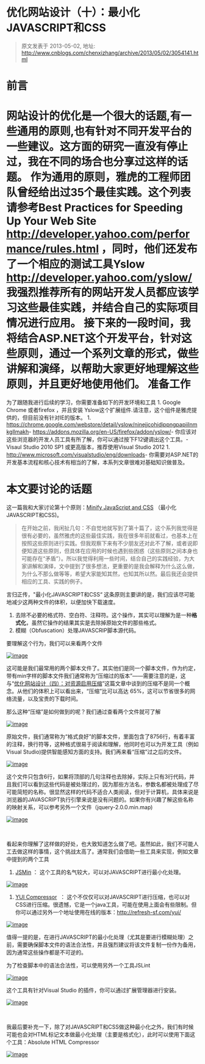 # 优化网站设计（十）：最小化JAVASCRIPT和CSS 
> 原文发表于 2013-05-02, 地址: http://www.cnblogs.com/chenxizhang/archive/2013/05/02/3054141.html 


前言
==

 网站设计的优化是一个很大的话题,有一些通用的原则,也有针对不同开发平台的一些建议。这方面的研究一直没有停止过，我在不同的场合也分享过这样的话题。 作为通用的原则，雅虎的工程师团队曾经给出过35个最佳实践。这个列表请参考**Best Practices for Speeding Up Your Web Site** <http://developer.yahoo.com/performance/rules.html> ，同时，他们还发布了一个相应的测试工具Yslow <http://developer.yahoo.com/yslow/> 我强烈推荐所有的网站开发人员都应该学习这些最佳实践，并结合自己的实际项目情况进行应用。 接下来的一段时间，我将结合ASP.NET这个开发平台，针对这些原则，通过一个系列文章的形式，做些讲解和演绎，以帮助大家更好地理解这些原则，并且更好地使用他们。 准备工作
====

 为了跟随我进行后续的学习，你需要准备如下的开发环境和工具 1. Google Chrome 或者firefox ，并且安装 Yslow这个扩展组件.请注意，这个组件是雅虎提供的，但目前没有针对IE的版本。
	1. <https://chrome.google.com/webstore/detail/yslow/ninejjcohidippngpapiilnmkgllmakh>- <https://addons.mozilla.org/en-US/firefox/addon/yslow/>- 你应该对这些浏览器的开发人员工具有所了解，你可以通过按下F12键调出这个工具。- Visaul Studio 2010 SP1 或更高版本，推荐使用Visual Studio 2012
	1. <http://www.microsoft.com/visualstudio/eng/downloads>- 你需要对ASP.NET的开发基本流程和核心技术有相当的了解，本系列文章很难对基础知识做普及。

 本文要讨论的话题
========

 这一篇我和大家讨论第十个原则：[Minify JavaScript and CSS](http://developer.yahoo.com/performance/rules.html#minify) （最小化JAVASCRIPT和CSS)。

 
>  在开始之前，我闲扯几句：不自觉地就写到了第十篇了，这个系列我觉得是很有必要的，虽然雅虎的这些最佳实践，我在很多年前就看过，也基本上在按照这些原则进行实践。但我观察下来有不少朋友还对此不了解，或者说即便知道这些原则，但具体在应用的时候也遇到些困惑（这些原则之间本身也可能存在“矛盾”）。所以我觉得利用一些时间，结合自己的实践经验，为大家讲解和演绎，文中提到了很多想法，更重要的是我会解释为什么这么做，为什么不那么做等等，希望大家能知其然，也知其所以然。最后我还会提供相应的工具、实践的例子。
> 
> 

 言归正传，"最小化JAVASCRIPT和CSS“ 这条原则主要讲的是，我们应该尽可能地减少这两种文件的体积，以便加快下载速度。

 1. 去除不必要的格式符、空白符、注释符。这个操作，其实可以理解为是一种**格式化**，虽然它操作的结果其实是去除掉原始文件的那些格式。
2. 模糊（Obfuscation）处理JAVASCRIP脚本源代码。

 要理解这个行为，我们可以来看两个文件

 [![image](http://images.cnitblog.com/blog/9072/201305/02100956-c293a21a7c7d439fafdad1aeb8bfc202.png "image")](http://images.cnitblog.com/blog/9072/201305/02100956-1317092362fc44cf94a6ad927b82a858.png)

 这可能是我们最常用的两个脚本文件了。其实他们是同一个脚本文件，作为约定，带有min字样的脚本文件我们通常称为“压缩过的版本”——需要注意的是，这与“[优化网站设计（四）：对资源启用压缩](http://www.cnblogs.com/chenxizhang/archive/2013/05/01/3052881.html)”这篇文章中谈到的压缩不是同一个概念。从他们的体积上可以看出来，“压缩”比可以高达 65%，这可以节省很多的网络流量，以及宝贵的下载时间。

 那么这种“压缩”是如何做到的呢？我们通过查看两个文件就可了解

 [![image](http://images.cnitblog.com/blog/9072/201305/02101004-71c8c38926ec4e3fb731bc4bb2dffe75.png "image")](http://images.cnitblog.com/blog/9072/201305/02101002-8cb7ebb58c4d4f41ae99ba46dd3891f1.png)

 原始文件，我们通常称为“格式良好”的脚本文件，里面包含了8756行，有着丰富的注释，换行符等，这种格式很易于阅读和理解，他同时也可以为开发工具（例如Visual Studio)提供智能感知方面的支持。我们再来看“压缩”过之后的文件。

 [![image](http://images.cnitblog.com/blog/9072/201305/02101020-df61fd38b54b446fb5743c507450ec38.png "image")](http://images.cnitblog.com/blog/9072/201305/02101016-32af1c90e4fc4a6281f830cd2dca7c2f.png)

 这个文件只包含6行，如果将顶部的几句注释也去除掉，实际上只有3行代码，并且我们可以看到这些代码是被处理过的，因为那些方法名，参数名都被处理成了尽可能简短的名称。很显然这样的代码不适合人类阅读，但对于计算机，具体来说是浏览器的JAVASCRIPT执行引擎来说是没有问题的。如果你有兴趣了解这些名称的映射关系，可以参考另外一个文件（jquery-2.0.0.min.map)

 [![image](http://images.cnitblog.com/blog/9072/201305/02101045-53dad3fa2f824aabb899ee06c2f79ca9.png "image")](http://images.cnitblog.com/blog/9072/201305/02101041-6c2512ca6d3f4ff8a267af723136c276.png)

  

 看起来你理解了这样做的好处，也大致知道怎么做了吧。虽然如此，我们不可能人工去做这样的事情，这个挑战太高了。通常我们会借助一些工具来实现，例如文章中提到的两个工具

 1. [JSMin](http://crockford.com/javascript/jsmin) ： 这个工具的名气较大，可以对JAVASCRIPT进行最小化处理。

 [![image](http://images.cnitblog.com/blog/9072/201305/02101052-f95c67456c5949d2b5447bcf2ce810af.png "image")](http://images.cnitblog.com/blog/9072/201305/02101049-98beaa6f0b8c4d0282accece3d7e02a1.png)

 1. [YUI Compressor](http://developer.yahoo.com/yui/compressor/)  ： 这个不仅仅可以对JAVASCRIPT进行压缩，也可以对CSS进行压缩。很遗憾，它是一个java工具，可能在使用上面会有些限制。但你可以通过另外一个地址使用在线的版本：<http://refresh-sf.com/yui/>

 [![image](http://images.cnitblog.com/blog/9072/201305/02101055-ead7a10a1a75407fb0c6c8a0dd720480.png "image")](http://images.cnitblog.com/blog/9072/201305/02101054-a6d85b5d33294727b7fa724310580762.png)

 值得一提的是，在进行JAVASCRIPT的最小化处理（尤其是要进行模糊处理）之前，需要确保脚本文件的语法合法性，并且强烈建议将该文件复制一份作为备用，因为通常这些操作都是不可逆的。

 为了检查脚本中的语法合法性，可以使用另外一个工具JSLint

 [![image](http://images.cnitblog.com/blog/9072/201305/02101101-2c11d76c510c4163a44366d09a36cfbd.png "image")](http://images.cnitblog.com/blog/9072/201305/02101059-70c71b29c6944578a88bafb79cfb73e5.png)

 这个工具有针对Visual Studio 的插件，你可以通过扩展管理器进行安装。

 [![image](http://images.cnitblog.com/blog/9072/201305/02101106-305a64aed0454a3d9cabc1a0d5942886.png "image")](http://images.cnitblog.com/blog/9072/201305/02101103-c21206e30c944d0582d42f019b9946cd.png)

  

 我最后要补充一下，除了对JAVASCRIPT和CSS做这种最小化之外，我们有时候可能也会对HTML标记文本做最小化处理（主要是格式化），此时可以使用下面这个工具：Absolute HTML Compressor

 [![image](http://images.cnitblog.com/blog/9072/201305/02101107-953db81bf7524f05a242b4c5c63c4a27.png "image")](http://images.cnitblog.com/blog/9072/201305/02101106-5bd3962e07544b969d9961c57003d932.png)









